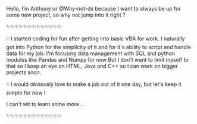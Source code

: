 Hello, I’m Anthony or @Why-not-dx because I want to always be up for some new project,
so why not jump into it right ? 

✨✨✨✨✨✨✨✨✨✨✨✨✨

🀄 I started coding for fun after getting into basic VBA for work. I naturally got into Python for the simplicity of it and for it's ability to script and handle data for my job. 
I'm focusing data management with SQL and python modules like Pandas and Numpy for now 
But I don't want to limit myself to that so I keep an eye on HTML, Java and C++ so I can work on bigger projects soon. 

🀄 I would obviously love to make a job out of it one day, but let's keep it simple for now ! 

I can't wit to learn some more...

✨✨✨✨✨✨✨✨✨✨✨✨✨
